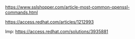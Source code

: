 https://www.sslshopper.com/article-most-common-openssl-commands.html

https://access.redhat.com/articles/1212993

Imp: https://access.redhat.com/solutions/3935881

